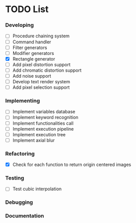 # TODO List

### Developing
- [ ] Procedure chaining system
- [ ] Command handler
- [ ] Filter generators
- [ ] Modifier generators
- [x] Rectangle generator
- [ ] Add pixel distortion support
- [ ] Add chromatic distortion support
- [ ] Add noise support
- [ ] Develop text render system
- [ ] Add pixel selection support

### Implementing
- [ ] Implement variables database
- [ ] Implement keyword recognition
- [ ] Implement functionalities call
- [ ] Implement execution pipeline
- [ ] Implement execution tree
- [ ] Implement axial blur

### Refactoring
- [x] Check for each function to return origin centered images

### Testing
- [ ] Test cubic interpolation

### Debugging

### Documentation
